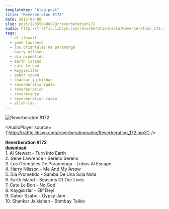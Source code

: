 ```yaml
---
templateKey: "blog-post"
title: "Reverberaton #172"
date: 2015-07-08
slug: post/123550498829/reverberation172
audio: http://traffic.libsyn.com/reverberationradio/Reverberation_172.mp3
tags:
  - al stewart
  - gene lawrence
  - los orientales de paramonga
  - harry nilsson
  - dia prometido
  - earth island
  - cate le bon
  - Kaygısızlar
  - gabor szabo
  - shankar jaikishan
  - reverberationradio
  - reverberation
  - reverbradio
  - reverberation radio
  - allah-las
---
```


![Reverberaton #172](../images/315c648a6015bbd4421e5fee666d60ec21a44557638d282ac7522b949a7916df.png)

<AudioPlayer source={'http://traffic.libsyn.com/reverberationradio/Reverberation_172.mp3'} />

<p><b>Reverberation #172<br /></b><b><a href="http://traffic.libsyn.com/reverberationradio/Reverberation_172.mp3">download</a><br /></b>1. Al Stewart - Turn Into Earth<br />2. Gene Lawrence - Sereno Sereno<br />3. Los Orientales De Paramonga - Lobos Al Escape<br />4. Harry Nilsson - Me And My Arrow<br />5. Dia Prometido - Samba De Una Sola Nota<br />6. Earth Island - Seasons Of Our Lives<br />7. Cate Le Bon - No God<br />8. Kayg&#305;s&#305;zlar - Elif Deyi<br />9. Gabor Szabo - Gypsy Jam<br />10. Shankar Jaikishan - Bombay Talkie</p>
